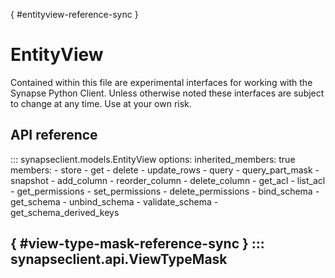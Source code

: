 [](){ #entityview-reference-sync }
# EntityView

Contained within this file are experimental interfaces for working with the Synapse Python
Client. Unless otherwise noted these interfaces are subject to change at any time. Use
at your own risk.

## API reference

::: synapseclient.models.EntityView
    options:
        inherited_members: true
        members:
            - store
            - get
            - delete
            - update_rows
            - query
            - query_part_mask
            - snapshot
            - add_column
            - reorder_column
            - delete_column
            - get_acl
            - list_acl
            - get_permissions
            - set_permissions
            - delete_permissions
            - bind_schema
            - get_schema
            - unbind_schema
            - validate_schema
            - get_schema_derived_keys

[](){ #view-type-mask-reference-sync }
::: synapseclient.api.ViewTypeMask
---
